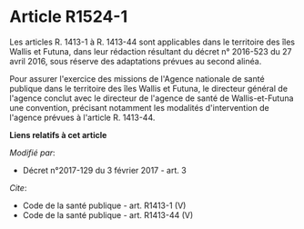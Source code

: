 # Article R1524-1

Les articles R. 1413-1 à R. 1413-44 sont applicables dans le territoire des îles Wallis et Futuna, dans leur rédaction
résultant du décret n° 2016-523 du 27 avril 2016, sous réserve des adaptations prévues au second alinéa. 

Pour assurer l'exercice des missions de l'Agence nationale de santé publique dans le territoire des îles Wallis et Futuna, le
directeur général de l'agence conclut avec le directeur de l'agence de santé de Wallis-et-Futuna une convention, précisant
notamment les modalités d'intervention de l'agence prévues à l'article R. 1413-44.

**Liens relatifs à cet article**

_Modifié par_:

  - Décret n°2017-129 du 3 février 2017 - art. 3

_Cite_:

  - Code de la santé publique - art. R1413-1 (V)
  - Code de la santé publique - art. R1413-44 (V)
